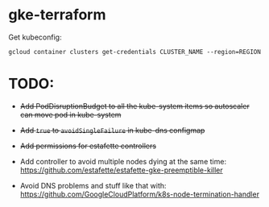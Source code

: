 # gke-terraform

Get kubeconfig:

```
gcloud container clusters get-credentials CLUSTER_NAME --region=REGION
```


# TODO:

* <s>Add PodDisruptionBudget to all the kube-system items so autoscaler can move pod in kube-system</s>

* <s>Add `true` to `avoidSingleFailure` in kube-dns configmap</s>

* <s>Add permissions for estafette controllers</s>

* Add controller to avoid multiple nodes dying at the same time: https://github.com/estafette/estafette-gke-preemptible-killer

* Avoid DNS problems and stuff like that with: https://github.com/GoogleCloudPlatform/k8s-node-termination-handler